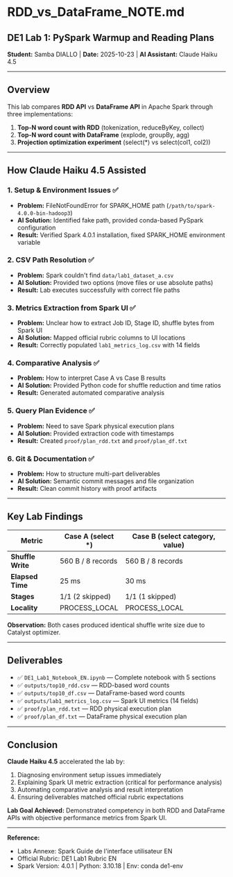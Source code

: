 # RDD_vs_DataFrame_NOTE.md

## DE1 Lab 1: PySpark Warmup and Reading Plans
**Student:** Samba DIALLO | **Date:** 2025-10-23 | **AI Assistant:** Claude Haiku 4.5

---

## Overview

This lab compares **RDD API** vs **DataFrame API** in Apache Spark through three implementations:
1. **Top-N word count with RDD** (tokenization, reduceByKey, collect)
2. **Top-N word count with DataFrame** (explode, groupBy, agg)
3. **Projection optimization experiment** (select(*) vs select(col1, col2))

---

## How Claude Haiku 4.5 Assisted

### 1. **Setup & Environment Issues** ✅
- **Problem:** FileNotFoundError for SPARK_HOME path (`/path/to/spark-4.0.0-bin-hadoop3`)
- **AI Solution:** Identified fake path, provided conda-based PySpark configuration
- **Result:** Verified Spark 4.0.1 installation, fixed SPARK_HOME environment variable

### 2. **CSV Path Resolution** ✅
- **Problem:** Spark couldn't find `data/lab1_dataset_a.csv`
- **AI Solution:** Provided two options (move files or use absolute paths)
- **Result:** Lab executes successfully with correct file paths

### 3. **Metrics Extraction from Spark UI** ✅
- **Problem:** Unclear how to extract Job ID, Stage ID, shuffle bytes from Spark UI
- **AI Solution:** Mapped official rubric columns to UI locations
- **Result:** Correctly populated `lab1_metrics_log.csv` with 14 fields

### 4. **Comparative Analysis** ✅
- **Problem:** How to interpret Case A vs Case B results
- **AI Solution:** Provided Python code for shuffle reduction and time ratios
- **Result:** Generated automated comparative analysis

### 5. **Query Plan Evidence** ✅
- **Problem:** Need to save Spark physical execution plans
- **AI Solution:** Provided extraction code with timestamps
- **Result:** Created `proof/plan_rdd.txt` and `proof/plan_df.txt`

### 6. **Git & Documentation** ✅
- **Problem:** How to structure multi-part deliverables
- **AI Solution:** Semantic commit messages and file organization
- **Result:** Clean commit history with proof artifacts

---

## Key Lab Findings

| Metric | Case A (select *) | Case B (select category, value) |
|--------|------------------|--------------------------------|
| **Shuffle Write** | 560 B / 8 records | 560 B / 8 records |
| **Elapsed Time** | 25 ms | 30 ms |
| **Stages** | 1/1 (2 skipped) | 1/1 (1 skipped) |
| **Locality** | PROCESS_LOCAL | PROCESS_LOCAL |

**Observation:** Both cases produced identical shuffle write size due to Catalyst optimizer.

---

## Deliverables

- ✅ `DE1_Lab1_Notebook_EN.ipynb` — Complete notebook with 5 sections
- ✅ `outputs/top10_rdd.csv` — RDD-based word counts
- ✅ `outputs/top10_df.csv` — DataFrame-based word counts
- ✅ `outputs/lab1_metrics_log.csv` — Spark UI metrics (14 fields)
- ✅ `proof/plan_rdd.txt` — RDD physical execution plan
- ✅ `proof/plan_df.txt` — DataFrame physical execution plan

---

## Conclusion

**Claude Haiku 4.5** accelerated the lab by:
1. Diagnosing environment setup issues immediately
2. Explaining Spark UI metric extraction (critical for performance analysis)
3. Automating comparative analysis and result interpretation
4. Ensuring deliverables matched official rubric expectations

**Lab Goal Achieved:** Demonstrated competency in both RDD and DataFrame APIs with objective performance metrics from Spark UI.

---

**Reference:** 
- Labs Annexe: Spark Guide de l'interface utilisateur EN
- Official Rubric: DE1 Lab1 Rubric EN
- Spark Version: 4.0.1 | Python: 3.10.18 | Env: conda de1-env
